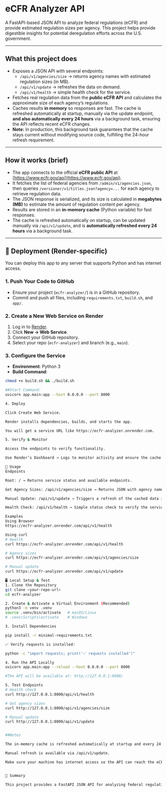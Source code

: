 # eCFR Analyzer API

A FastAPI-based JSON API to analyze federal regulations (eCFR) and provide estimated regulation sizes per agency. This project helps provide digestible insights for potential deregulation efforts across the U.S. government.

---

## What this project does
- Exposes a JSON API with several endpoints:
  - `/api/v1/agencies/size` → returns agency names with estimated regulation sizes (in MB).  
  - `/api/v1/update` → refreshes the data on demand.  
  - `/api/v1/health` → simple health check for the service.
- Fetches real regulation data from the **public eCFR API** and calculates the approximate size of each agency’s regulations.
- Caches results **in memory** so responses are fast. The cache is refreshed automatically at startup, manually via the update endpoint, **and also automatically every 24 hours** via a background task, ensuring the API reflects recent eCFR changes.
- **Note:** In production, this background task guarantees that the cache stays current without modifying source code, fulfilling the 24-hour refresh requirement.

---

## How it works (brief)
- The app connects to the official **eCFR public API** at [https://www.ecfr.gov/api](https://www.ecfr.gov/api).  
- It fetches the list of federal agencies from `/admin/v1/agencies.json`, then queries `/versioner/v1/titles.json?agency=...` for each agency to retrieve regulation data.  
- The JSON response is serialized, and its size is calculated in **megabytes (MB)** to estimate the amount of regulation content per agency.  
- Results are stored in an **in-memory cache** (Python variable) for fast responses.  
- The cache is refreshed automatically on startup, can be updated manually via `/api/v1/update`, and is **automatically refreshed every 24 hours** via a background task.

---

## 🚀 Deployment (Render-specific)
You can deploy this app to any server that supports Python and has internet access.

### 1. Push Your Code to GitHub
- Ensure your project (`ecfr-analyzer/`) is in a GitHub repository.  
- Commit and push all files, including `requirements.txt`, `build.sh`, and `app/`.

### 2. Create a New Web Service on Render
1. Log in to [Render](https://dashboard.render.com).  
2. Click **New → Web Service**.  
3. Connect your GitHub repository.  
4. Select your repo (`ecfr-analyzer`) and branch (e.g., `main`).

### 3. Configure the Service
- **Environment**: Python 3  
- **Build Command**:
```bash
chmod +x build.sh && ./build.sh

##Start Command:
uvicorn app.main:app --host 0.0.0.0 --port 8000

4. Deploy

Click Create Web Service.

Render installs dependencies, builds, and starts the app.

You will get a service URL like https://ecfr-analyzer.onrender.com.

5. Verify & Monitor

Access the endpoints to verify functionality.

Use Render’s Dashboard → Logs to monitor activity and ensure the cache updates properly.

📡 Usage
Endpoints

Root: / → Returns service status and available endpoints.

Get Agency Sizes: /api/v1/agencies/size → Returns JSON with agency names, slugs, regulation sizes (MB), and last updated timestamps.

Manual Update: /api/v1/update → Triggers a refresh of the cached data immediately.

Health Check: /api/v1/health → Simple status check to verify the service is running.

Examples
Using Browser
https://ecfr-analyzer.onrender.com/api/v1/health

Using curl
# Health
curl https://ecfr-analyzer.onrender.com/api/v1/health

# Agency sizes
curl https://ecfr-analyzer.onrender.com/api/v1/agencies/size

# Manual update
curl https://ecfr-analyzer.onrender.com/api/v1/update

🖥 Local Setup & Test
1. Clone the Repository
git clone <your-repo-url>
cd ecfr-analyzer

2. Create & Activate a Virtual Environment (Recommended)
python3 -m venv .venv
source .venv/bin/activate   # macOS/Linux
# .venv\Scripts\activate    # Windows

3. Install Dependencies

pip install -r minimal-requirements.txt

✅ Verify requests is installed:

python -c "import requests; print('✅ requests installed')"

4. Run the API Locally
uvicorn app.main:app --reload --host 0.0.0.0 --port 8000

#The API will be available at: http://127.0.0.1:8000/

5. Test Endpoints
# Health check
curl http://127.0.0.1:8000/api/v1/health

# Get agency sizes
curl http://127.0.0.1:8000/api/v1/agencies/size

# Manual update
curl http://127.0.0.1:8000/api/v1/update


##Notes

The in-memory cache is refreshed automatically at startup and every 24 hours via the background task.

Manual refresh is available via /api/v1/update.

Make sure your machine has internet access so the API can reach the eCFR public endpoints.


📝 Summary

This project provides a FastAPI JSON API for analyzing federal regulations per agency using live eCFR data. It supports fast responses through in-memory caching and ensures data stays up to date via automatic 24-hour refresh and manual update endpoints.
